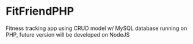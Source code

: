 # FitFriendPHP
Fitness tracking app using CRUD model w/ MySQL database running on PHP, future version will be developed on NodeJS
